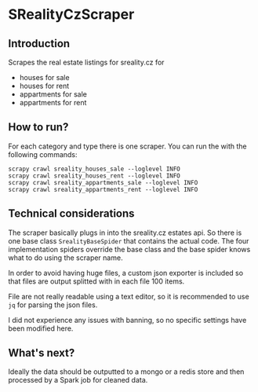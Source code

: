 # SRealityCzScraper


## Introduction

Scrapes the real estate listings for sreality.cz for 
- houses for sale
- houses for rent
- appartments for sale
- appartments for rent

## How to run?

For each category and type there is one scraper. You can run the with the following commands:

```
scrapy crawl sreality_houses_sale --loglevel INFO
scrapy crawl sreality_houses_rent --loglevel INFO
scrapy crawl sreality_appartments_sale --loglevel INFO
scrapy crawl sreality_appartments_rent --loglevel INFO
```

## Technical considerations

The scraper basically plugs in into the sreality.cz estates api. So there is one base class `SrealityBaseSpider` that contains the actual code. The four implementation spiders override the base class and the base spider knows what to do using the scraper name.

In order to avoid having huge files, a custom json exporter is included so that files are output splitted with in each file 100 items.

File are not really readable using a text editor, so it is recommended to use `jq` for parsing the json files.

I did not experience any issues with banning, so no specific settings have been modified here.

## What's next?

Ideally the data should be outputted to a mongo or a redis store and then processed by a Spark job for cleaned data.



